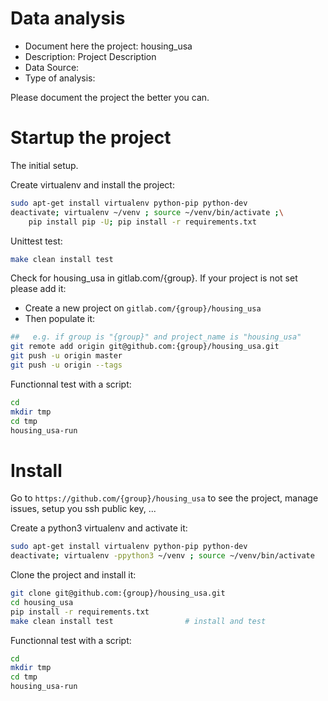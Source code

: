 # Data analysis
- Document here the project: housing_usa
- Description: Project Description
- Data Source:
- Type of analysis:

Please document the project the better you can.

# Startup the project

The initial setup.

Create virtualenv and install the project:
```bash
sudo apt-get install virtualenv python-pip python-dev
deactivate; virtualenv ~/venv ; source ~/venv/bin/activate ;\
    pip install pip -U; pip install -r requirements.txt
```

Unittest test:
```bash
make clean install test
```

Check for housing_usa in gitlab.com/{group}.
If your project is not set please add it:

- Create a new project on `gitlab.com/{group}/housing_usa`
- Then populate it:

```bash
##   e.g. if group is "{group}" and project_name is "housing_usa"
git remote add origin git@github.com:{group}/housing_usa.git
git push -u origin master
git push -u origin --tags
```

Functionnal test with a script:

```bash
cd
mkdir tmp
cd tmp
housing_usa-run
```

# Install

Go to `https://github.com/{group}/housing_usa` to see the project, manage issues,
setup you ssh public key, ...

Create a python3 virtualenv and activate it:

```bash
sudo apt-get install virtualenv python-pip python-dev
deactivate; virtualenv -ppython3 ~/venv ; source ~/venv/bin/activate
```

Clone the project and install it:

```bash
git clone git@github.com:{group}/housing_usa.git
cd housing_usa
pip install -r requirements.txt
make clean install test                # install and test
```
Functionnal test with a script:

```bash
cd
mkdir tmp
cd tmp
housing_usa-run
```
